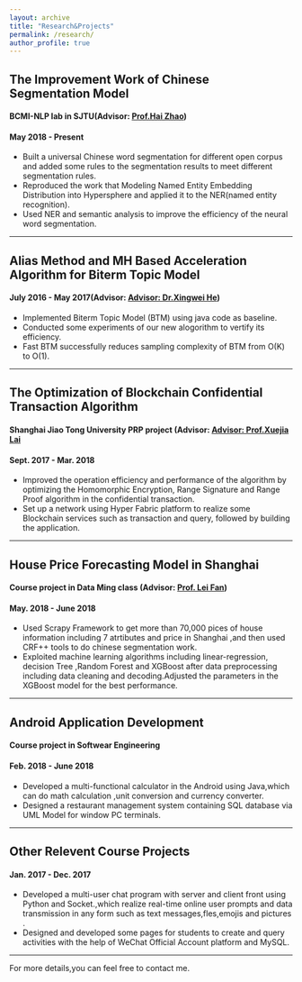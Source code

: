 ```yaml
---
layout: archive
title: "Research&Projects"
permalink: /research/
author_profile: true
---
```



## The Improvement Work of Chinese Segmentation Model
#### BCMI-NLP lab in SJTU(Advisor: [Prof.Hai Zhao](http://bcmi.sjtu.edu.cn/~zhaohai))       
#### May 2018 - Present
* Built a universal Chinese word segmentation for different open corpus and added some rules to the
segmentation results to meet different segmentation rules.
* Reproduced the work that Modeling Named Entity Embedding Distribution into Hypersphere and
applied it to the NER(named entity recognition).
* Used NER and semantic analysis to improve the efficiency of the neural word segmentation.

- - - -    

## Alias Method and MH Based Acceleration Algorithm for Biterm Topic Model
#### July 2016 - May 2017(Advisor: [Advisor: Dr.Xingwei He](http://bcmi.sjtu.edu.cn/~zhaohai))
* Implemented Biterm Topic Model (BTM) using java code as baseline.
* Conducted some experiments of our new alogorithm to vertify its efficiency.
* Fast BTM successfully reduces sampling complexity of BTM from O(K) to O(1).    

- - - -    
## The Optimization of Blockchain Confidential Transaction Algorithm
#### Shanghai Jiao Tong University PRP project  (Advisor: [Advisor: Prof.Xuejia Lai](https://scholar.google.com/citations?user=B67-NyQAAAAJ&hl=zh-CN)  
#### Sept. 2017 - Mar. 2018 
* Improved the operation efficiency and performance of the algorithm by optimizing the Homomorphic
Encryption, Range Signature and Range Proof algorithm in the confidential transaction.
* Set up a network using Hyper Fabric platform to realize some Blockchain services such as transaction
and query, followed by building the application.

- - - -

## House Price Forecasting Model in Shanghai
#### Course project in Data Ming class (Advisor: [Prof. Lei Fan](http://infosec.sjtu.edu.cn/index.php?m=article&f=view&id=155))   
#### May. 2018 - June 2018
* Used Scrapy Framework to get more than 70,000 pices of house information including 7 atrtibutes and
price in Shanghai ,and then used CRF++ tools to do chinese segmentation work.
* Exploited machine learning algorithms including linear-regression, decision Tree ,Random Forest and
XGBoost after data preprocessing including data cleaning and decoding.Adjusted the parameters in
the XGBoost model for the best performance.

- - - -

## Android Application Development
#### Course project in Softwear Engineering  
#### Feb. 2018 - June 2018
* Developed a multi-functional calculator in the Android using Java,which can do math calculation ,unit
conversion and currency converter.
* Designed a restaurant management system containing SQL database via UML Model for window PC
terminals. 

- - - -

## Other Relevent Course Projects
#### Jan. 2017 - Dec. 2017
* Developed a multi-user chat program with server and client front using Python and Socket.,which realize
real-time online user prompts and data transmission in any form such as text messages,fles,emojis and
pictures .
* Designed and developed some pages for students to create and query activities with the help of WeChat
Official Account platform and MySQL.   
- - - -    

For more details,you can feel free to contact me.

